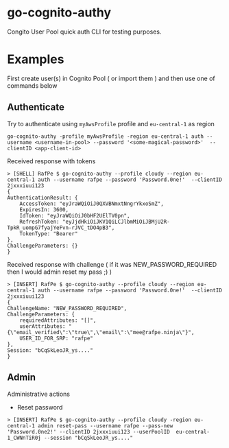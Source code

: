 # go-cognito-authy
Congito User Pool quick auth CLI for testing purposes.

# Examples
First create user(s) in Cognito Pool ( or import them ) and then use one of commands below

## Authenticate
Try to authenticate using `myAwsProfile` profile and `eu-central-1` as region
```
go-cognito-authy -profile myAwsProfile -region eu-central-1 auth --username <username-in-pool> --password '<some-magical-password>'  --clientID <app-client-id>
```

Received response  with tokens 
```
> [SHELL] RafPe $ go-cognito-authy --profile cloudy --region eu-central-1 auth --username rafpe --password 'Password.0ne!'  --clientID 2jxxxiuui123
{
AuthenticationResult: {
    AccessToken: "eyJraWQiOiJ0QXVBNmxtNngrYkxoSmZ",
    ExpiresIn: 3600,
    IdToken: "eyJraWQiOiJ0bHF2UElTV0pn",
    RefreshToken: "eyJjdHkiOiJKV1QiLCJlbmMiOiJBMjU2R-TpkR_uompG7fyajYeFvn-rJVC_tDO4pB3",
    TokenType: "Bearer"
},
ChallengeParameters: {}
}
```

Received response with challenge ( if it was NEW_PASSWORD_REQUIRED then I would admin reset my pass ;) ) 
```
> [INSERT] RafPe $ go-cognito-authy --profile cloudy --region eu-central-1 auth --username rafpe --password 'Password.0ne!'  --clientID 2jxxxiuui123
{
ChallengeName: "NEW_PASSWORD_REQUIRED",
ChallengeParameters: {
    requiredAttributes: "[]",
    userAttributes: "{\"email_verified\":\"true\",\"email\":\"mee@rafpe.ninja\"}",
    USER_ID_FOR_SRP: "rafpe"
},
Session: "bCqSkLeoJR_ys...."
}
```

## Admin 
Administrative actions
* Reset password
```
> [INSERT] RafPe $ go-cognito-authy --profile cloudy -region eu-central-1 admin reset-pass --username rafpe --pass-new 'Password.0ne2!' --clientID 2jxxxiuui123 --userPoolID  eu-central-1_CWNnTiR0j --session "bCqSkLeoJR_ys...."
```
